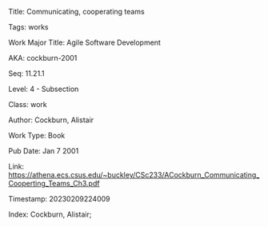 Title:  Communicating, cooperating teams

Tags:   works

Work Major Title: Agile Software Development

AKA:    cockburn-2001

Seq:    11.21.1

Level:  4 - Subsection

Class:  work

Author: Cockburn, Alistair

Work Type: Book

Pub Date: Jan 7 2001

Link:   https://athena.ecs.csus.edu/~buckley/CSc233/ACockburn_Communicating_Cooperting_Teams_Ch3.pdf

Timestamp: 20230209224009

Index:  Cockburn, Alistair; 
